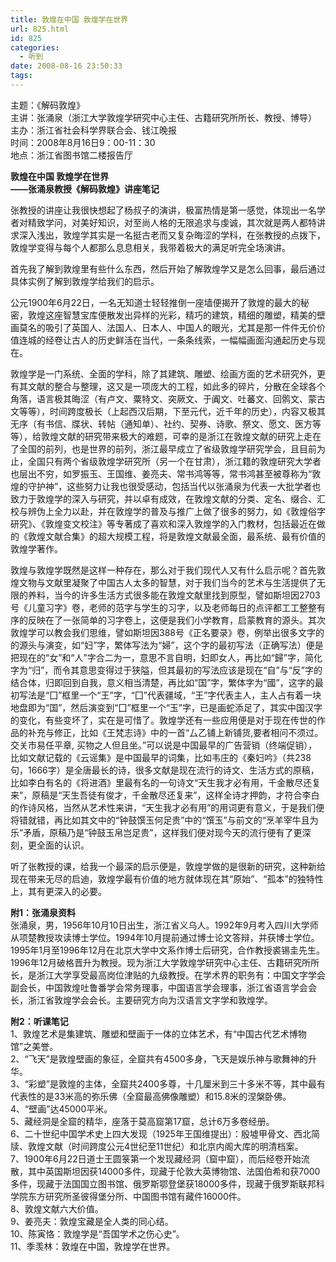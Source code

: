 ```yaml
---
title: 敦煌在中国 敦煌学在世界
url: 825.html
id: 825
categories:
  - 听到
date: 2008-08-16 23:50:33
tags:
---
```


主题：《解码敦煌》  
主讲：张涌泉（浙江大学敦煌学研究中心主任、古籍研究所所长、教授、博导）  
主办：浙江省社会科学界联合会、钱江晚报  
时间：2008年8月16日9：00-11：30  
地点：浙江省图书馆二楼报告厅  
  

**敦煌在中国 敦煌学在世界  
——张涌泉教授《解码敦煌》讲座笔记**

  
张教授的讲座让我很快想起了杨叔子的演讲，极富热情是第一感觉，体现出一名学者对精致学问，对美好知识，对至尚人格的无限追求与虔诚，其次就是两人都特讲求深入浅出，敦煌学其实是一名挺古老而又复杂晦涩的学科，在张教授的点拨下，敦煌学变得与每个人都那么息息相关，我带着极大的满足听完全场演讲。  
  
首先我了解到敦煌里有些什么东西，然后开始了解敦煌学又是怎么回事，最后通过具体实例了解到敦煌学给我们的启示。  
  
公元1900年6月22日，一名无知道士轻轻推倒一座墙便揭开了敦煌的最大的秘密，敦煌这座智慧宝库便散发出异样的光彩，精巧的建筑，精细的雕塑，精美的壁画莫名的吸引了英国人、法国人、日本人、中国人的眼光，尤其是那一件件无价价值连城的经卷让古人的历史鲜活在当代，一条条线索，一幅幅画面沟通起历史与现在。  
  
敦煌学是一门系统、全面的学科，除了其建筑、雕塑、绘画方面的艺术研究外，更有其文献的整合与整理，这又是一项庞大的工程，如此多的碎片，分散在全球各个角落，语言极其晦涩（有卢文、粟特文、突厥文、于阗文、吐蕃文、回鹘文、蒙古文等等），时间跨度极长（上起西汉后期，下至元代，近千年的历史），内容又极其无序（有书信、牒状、转帖（通知单）、社约、契券、诗歌、祭文、愿文、医方等等），给敦煌文献的研究带来极大的难题，可幸的是浙江在敦煌文献的研究上走在了全国的前列，也是世界的前列，浙江最早成立了省级敦煌学研究学会，且目前为止，全国只有两个省级敦煌学研究所（另一个在甘肃），浙江籍的敦煌研究大学者也层出不穷，如罗振玉、王国维、姜亮夫、常书鸿等等，常书鸿甚至被尊称为“敦煌的守护神”，这些努力让我也很受感动，包括当代以张涌泉为代表一大批学者也致力于敦煌学的深入与研究，并以卓有成效，在敦煌文献的分类、定名、缀合、汇校与辨伪上全力以赴，并在敦煌学的普及与推广上做了很多的努力，如《敦煌俗字研究》、《敦煌变文校注》等专著成了喜欢和深入敦煌学的入门教材，包括最近在做的《敦煌文献合集》的超大规模工程，将是敦煌文献最全面，最系统、最有价值的敦煌学著作。  
  
敦煌与敦煌学既然是这样一种存在，那么对于我们现代人又有什么启示呢？首先敦煌文物与文献里凝聚了中国古人太多的智慧，对于我们当今的艺术与生活提供了无限的养料，当今的许多生活方式很多能在敦煌文献里找到原型，譬如斯坦因2703号《儿童习字》卷，老师的范字与学生的习字，以及老师每日的点评都工工整整有序的反映在了一张简单的习字卷上，这便是我们小学教育，启蒙教育的源头。其次敦煌学可以教会我们思维，譬如斯坦因388号《正名要录》卷，例举出很多文字的的源头与演变，如“妇”字，繁体写法为“婦”，这个字的最初写法（正确写法）便是把现在的“女”和“人”字合二为一，意思不言自明，妇即女人，再比如“歸”字，简化字为“归”，而令其意思变得过于狭隘，但其最初的写法应该是现在“自”与“反”字的结合体，归即回到自我，意义相当清楚，再比如“国”字，繁体字为“國”，这字的最初写法是“囗”框里一个“王”字，“囗”代表疆域，“王”字代表主人，主人占有着一块地盘即为“国”，然后演变到“囗”框里一个“玉”字，已是画蛇添足了，其实中国汉字的变化，有些变坏了，实在是可惜了。敦煌学还有一些应用便是对于现在传世的作品的补充与修正，比如《王梵志诗》中的一首“厶乙铺上新铺货,要者相问不须过。交关市易任平章, 买物之人但且坐。”可以说是中国最早的广告营销（终端促销），比如文献记载的《云谣集》是中国最早的词集，比如韦庄的《秦妇吟》（共238句，1666字）是全唐最长的诗，很多文献是现在流行的诗文、生活方式的原稿，比如李白有名的《将进酒》里最有名的一句诗文“天生我才必有用，千金散尽还复来”，原稿是“天生吾徒有俊才，千金散尽还复来”，这样全诗才押韵，才符合李白的作诗风格，当然从艺术性来讲，“天生我才必有用”的用词更有意义，于是我们便将错就错，再比如其文中的“钟鼓馔玉何足贵”中的“馔玉”与前文的“烹羊宰牛且为乐”矛盾，原稿乃是“钟鼓玉帛岂足贵”，这样我们便对现今天的流行便有了更深刻，更全面的认识。  
  
听了张教授的课，给我一个最深的启示便是，敦煌学做的是很新的研究，这种新给现在带来无尽的启迪，敦煌学最有价值的地方就体现在其“原始”、“孤本”的独特性上，其有更深入的必要。  
  
  
**附1：张涌泉资料**  
张涌泉，男，1956年10月10日出生，浙江省义乌人。1992年9月考入四川大学师从项楚教授攻读博士学位。1994年10月提前通过博士论文答辩，并获博士学位。1995年1月至1996年12月在北京大学中文系作博士后研究，合作教授裘锡圭先生。1996年12月破格晋升为教授。现为浙江大学敦煌学研究中心主任、古籍研究所所长，是浙江大学享受最高岗位津贴的九级教授。在学术界的职务有：中国文字学会副会长，中国敦煌吐鲁番学会常务理事，中国语言学会理事，浙江省语言学会会长，浙江省敦煌学会会长。主要研究方向为汉语言文字学和敦煌学。  
  
**附2：听课笔记**  
1、敦煌艺术是集建筑、雕塑和壁画于一体的立体艺术，有“中国古代艺术博物馆”之美誉。  
2、“飞天”是敦煌壁画的象征，全窟共有4500多身，飞天是娱乐神与歌舞神的升华。  
3、“彩塑”是敦煌的主体，全窟共2400多尊，十几厘米到三十多米不等，其中最有代表性的是33米高的弥乐佛（全窟最高佛像雕塑）和15.8米的涅槃卧佛。  
4、“壁画”达45000平米。  
5、藏经洞是全窟的精华，座落于莫高窟第17窟，总计6万多卷经册。  
6、二十世纪中国学术史上四大发现（1925年王国维提出）：殷墟甲骨文、西北简牍、敦煌文献（时间跨度公元4世纪至11世纪）和北京内阁大库的明清档案。  
7、1900年6月22日道士王圆箓第一个发现藏经洞（窟中窟），而后经卷开始流散，其中英国斯坦因获14000多件，现藏于伦敦大英博物馆、法国伯希和获7000多件，现藏于法国国立图书馆、俄罗斯鄂登堡获18000多件，现藏于俄罗斯联邦科学院东方研究所圣彼得堡分所、中国图书馆有藏件16000件。  
8、敦煌文献六大价值。  
9、姜亮夫：敦煌宝藏是全人类的同心结。  
10、陈寅恪：敦煌学是“吾国学术之伤心史”。  
11、季羡林：敦煌在中国，敦煌学在世界。